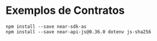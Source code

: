 # Exemplos de Contratos


```
npm install --save near-sdk-as
npm install --save near-api-js@0.36.0 dotenv js-sha256
```
